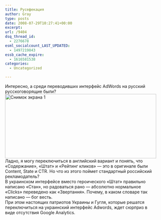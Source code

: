 ```yaml
---
title: Русефекация
author: Gray
type: posts
date: 2008-07-29T10:27:41+00:00
excerpt:
url: /9404
dsq_thread_id:
  - 2276678
esml_socialcount_LAST_UPDATED:
  - 1497219843
essb_cache_expire:
  - 1616581538
categories:
  - Uncategorized

---
```








Интересно, а среди переводивших интерфейс AdWords на русский русскоговорящие были?  
<img src="https://i2.wp.com/img-fotki.yandex.ru/get/36/gray7400.51/0_17383_6b4f6e03_L.jpg?resize=500%2C212" width="500" height="212" title="Снимок экрана 1" alt="Снимок экрана 1" border="0" data-recalc-dims="1" />  
Ладно, я могу переключиться в английский вариант и понять, что &#171;Содержание&#187;, &#171;Штат&#187; и &#171;Рейтинг кликов&#187; &#8212; это в оригинале были Content, State и CTR. Но что из этого поймет стандартный российский рекламодатель?  
В украинском интерфейсе вместо героического &#171;Штат&#187; правильно написано &#171;Стан&#187;, но радоваться рано &#8212; абсолютно нормальное &#171;Clicks&#187; переведено как &#171;Звертання&#187;. Почему, в каком словаре так написано &#8212; бог весть.  
При этом настоящих патриотов Украины и Гугля, которые решатся переключиться на украинский интерфейс Adwords, ждет сюрприз в виде отсутствия Google Analytics.